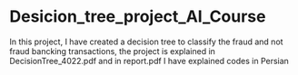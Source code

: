 # Desicion_tree_project_AI_Course

In this project, I have created a decision tree to classify the fraud and not fraud bancking transactions, the project is explained in DecisionTree_4022.pdf and in report.pdf I have explained codes in Persian
